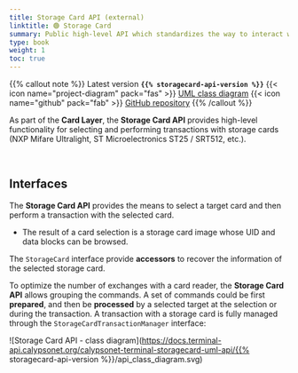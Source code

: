 ```yaml
---
title: Storage Card API (external)
linktitle: 🟢 Storage Card
summary: Public high-level API which standardizes the way to interact with storage cards (NXP Mifare Ultralight, ST Microelectronics ST25 / SRT512, etc.).
type: book
weight: 1
toc: true
---
```


{{% callout note %}}
Latest version **`{{% storagecard-api-version %}}`**
<span class="component-metadata">{{< icon name="project-diagram" pack="fas" >}} [UML class diagram](https://docs.terminal-api.calypsonet.org/calypsonet-terminal-storagecard-uml-api/)</span>
<span class="component-metadata">{{< icon name="github" pack="fab" >}} [GitHub repository](https://github.com/calypsonet/calypsonet-terminal-storagecard-uml-api/)</span>
{{% /callout %}}

As part of the **Card Layer**, the **Storage Card API** provides high-level functionality for selecting and performing 
transactions with storage cards (NXP Mifare Ultralight, ST Microelectronics ST25 / SRT512, etc.).

<br>

## Interfaces

The **Storage Card API** provides the means to select a target card and then perform a transaction with the selected card.
- The result of a card selection is a storage card image whose UID and data blocks can be browsed.

The `StorageCard` interface provide **accessors** to recover the information of the selected storage card.

To optimize the number of exchanges with a card reader, the **Storage Card API** allows grouping the commands.
A set of commands could be first **prepared**, and then be **processed** by a selected target at the selection or
during the transaction.
A transaction with a storage card is fully managed through the `StorageCardTransactionManager` interface:

![Storage Card API - class diagram](https://docs.terminal-api.calypsonet.org/calypsonet-terminal-storagecard-uml-api/{{% storagecard-api-version %}}/api_class_diagram.svg)
